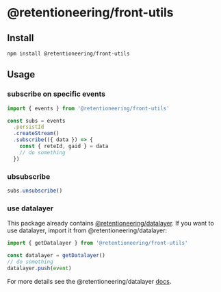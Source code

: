 # @retentioneering/front-utils

## Install 

```
npm install @retentioneering/front-utils
```

## Usage

### subscribe on specific events

```ts
import { events } from '@retentioneering/front-utils'

const subs = events
  .persistId
  .createStream()
  .subscribe(({ data }) => {
    const { reteId, gaid } = data
    // do something
  })
```

### ubsubscribe 

```ts
subs.unsubscribe()
```

### use datalayer

This package already contains [@retentioneering/datalayer](https://www.npmjs.com/package/@retentioneering/datalayer). If you want to use datalayer, import it from @retentioneering/datalayer:

```ts
import { getDatalayer } from '@retentioneering/front-utils'

const datalayer = getDatalayer()
// do something
datalayer.push(event)
```

For more details see the @retentioneering/datalayer [docs](https://www.npmjs.com/package/zen-observable).
